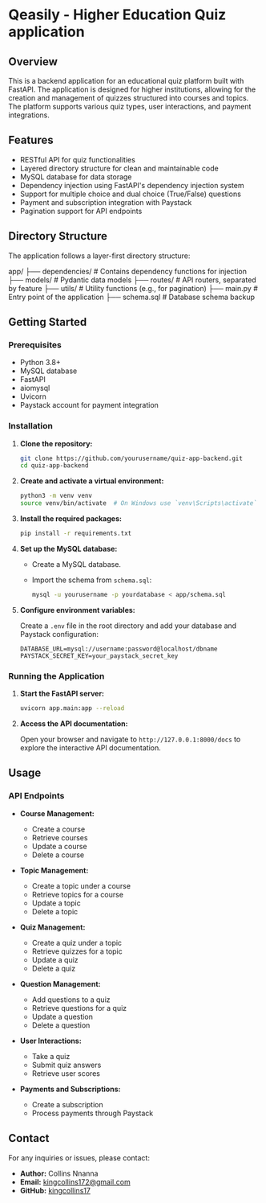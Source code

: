 # Qeasily - Higher Education Quiz application 

## Overview

This is a backend application for an educational quiz platform built with FastAPI. The application is designed for higher institutions, allowing for the creation and management of quizzes structured into courses and topics. The platform supports various quiz types, user interactions, and payment integrations.

## Features

- RESTful API for quiz functionalities
- Layered directory structure for clean and maintainable code
- MySQL database for data storage
- Dependency injection using FastAPI's dependency injection system
- Support for multiple choice and dual choice (True/False) questions
- Payment and subscription integration with Paystack
- Pagination support for API endpoints

## Directory Structure

The application follows a layer-first directory structure:

app/
├── dependencies/        # Contains dependency functions for injection
├── models/              # Pydantic data models
├── routes/              # API routers, separated by feature
├── utils/               # Utility functions (e.g., for pagination)
├── main.py              # Entry point of the application
├── schema.sql           # Database schema backup

## Getting Started

### Prerequisites

- Python 3.8+
- MySQL database
- FastAPI
- aiomysql
- Uvicorn
- Paystack account for payment integration

### Installation

1. **Clone the repository:**

   ```bash
   git clone https://github.com/yourusername/quiz-app-backend.git
   cd quiz-app-backend
   ```

2. **Create and activate a virtual environment:**

   ```bash
   python3 -m venv venv
   source venv/bin/activate  # On Windows use `venv\Scripts\activate`
   ```

3. **Install the required packages:**

   ```bash
   pip install -r requirements.txt
   ```

4. **Set up the MySQL database:**

   - Create a MySQL database.
   - Import the schema from `schema.sql`:

     ```bash
     mysql -u yourusername -p yourdatabase < app/schema.sql
     ```

5. **Configure environment variables:**

   Create a `.env` file in the root directory and add your database and Paystack configuration:

   ```env
   DATABASE_URL=mysql://username:password@localhost/dbname
   PAYSTACK_SECRET_KEY=your_paystack_secret_key
   ```

### Running the Application

1. **Start the FastAPI server:**

   ```bash
   uvicorn app.main:app --reload
   ```

2. **Access the API documentation:**

   Open your browser and navigate to `http://127.0.0.1:8000/docs` to explore the interactive API documentation.

## Usage

### API Endpoints

- **Course Management:**
  - Create a course
  - Retrieve courses
  - Update a course
  - Delete a course

- **Topic Management:**
  - Create a topic under a course
  - Retrieve topics for a course
  - Update a topic
  - Delete a topic

- **Quiz Management:**
  - Create a quiz under a topic
  - Retrieve quizzes for a topic
  - Update a quiz
  - Delete a quiz

- **Question Management:**
  - Add questions to a quiz
  - Retrieve questions for a quiz
  - Update a question
  - Delete a question

- **User Interactions:**
  - Take a quiz
  - Submit quiz answers
  - Retrieve user scores

- **Payments and Subscriptions:**
  - Create a subscription
  - Process payments through Paystack

## Contact

For any inquiries or issues, please contact:

- **Author:** Collins Nnanna
- **Email:** kingcollins172@gmail.com
- **GitHub:** [kingcollins17](https://github.com/kingcollins17)

